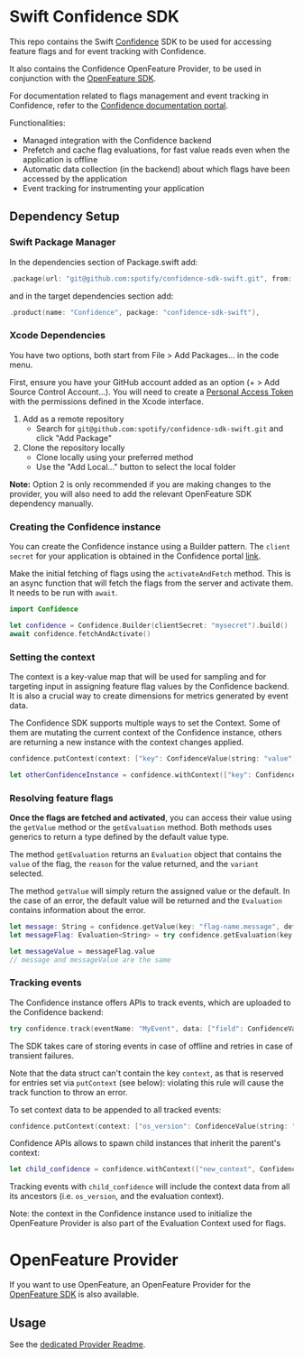# Swift Confidence SDK

This repo contains the Swift [Confidence](https://confidence.spotify.com/) SDK to be used for accessing feature flags and for event tracking with Confidence.

It also contains the Confidence OpenFeature Provider, to be used in conjunction with the [OpenFeature SDK](https://openfeature.dev/docs/reference/concepts/provider).

For documentation related to flags management and event tracking in Confidence, refer to the [Confidence documentation portal](https://confidence.spotify.com/platform/flags).

Functionalities:
- Managed integration with the Confidence backend
- Prefetch and cache flag evaluations, for fast value reads even when the application is offline
- Automatic data collection (in the backend) about which flags have been accessed by the application
- Event tracking for instrumenting your application

## Dependency Setup

### Swift Package Manager

<!---x-release-please-start-version-->
In the dependencies section of Package.swift add:
```swift
.package(url: "git@github.com:spotify/confidence-sdk-swift.git", from: "0.2.3")
```
<!---x-release-please-end-->

and in the target dependencies section add:
```swift
.product(name: "Confidence", package: "confidence-sdk-swift"),
```

### Xcode Dependencies

You have two options, both start from File > Add Packages... in the code menu.

First, ensure you have your GitHub account added as an option (+ > Add Source Control Account...). You will need to create a [Personal Access Token](https://github.com/settings/tokens) with the permissions defined in the Xcode interface.

1. Add as a remote repository
    * Search for `git@github.com:spotify/confidence-sdk-swift.git` and click "Add Package"
2. Clone the repository locally
    * Clone locally using your preferred method
    * Use the "Add Local..." button to select the local folder

**Note:** Option 2 is only recommended if you are making changes to the provider, you will also need to add
the relevant OpenFeature SDK dependency manually.

### Creating the Confidence instance

You can create the Confidence instance using a Builder pattern.
The `client secret` for your application is obtained in the Confidence portal [link](https://confidence.spotify.com/platform/flags/resolve-flags#creating-a-flag-client).

Make the initial fetching of flags using the `activateAndFetch` method. This is an async function that will fetch the flags from the server and activate them.
It needs to be run with `await`.
```swift
import Confidence

let confidence = Confidence.Builder(clientSecret: "mysecret").build()
await confidence.fetchAndActivate()
```

<!-- TODO: add more information about activate, fetchAndActivate and fetch methods. -->

### Setting the context
The context is a key-value map that will be used for sampling and for targeting input in assigning feature flag values by the Confidence backend. It is also a crucial way to create dimensions for metrics generated by event data.

The Confidence SDK supports multiple ways to set the Context. Some of them are mutating the current context of the Confidence instance, others are returning a new instance with the context changes applied.

```swift
confidence.putContext(context: ["key": ConfidenceValue(string: "value")]) // this will mutate the context of the current Confidence instance

let otherConfidenceInstance = confidence.withContext(["key": ConfidenceValue(string: "value")]) // this will return a new Confidence instance with the context changes applied but the context of the original instance is kept intact
```

### Resolving feature flags
**Once the flags are fetched and activated**, you can access their value using the `getValue` method or the `getEvaluation` method.
Both methods uses generics to return a type defined by the default value type.

The method `getEvaluation` returns an `Evaluation` object that contains the `value` of the flag, the `reason` for the value returned, and the `variant` selected.


The method `getValue` will simply return the assigned value or the default.
In the case of an error, the default value will be returned and the `Evaluation` contains information about the error.

```swift
let message: String = confidence.getValue(key: "flag-name.message", defaultValue: "default message") 
let messageFlag: Evaluation<String> = try confidence.getEvaluation(key: "flag-name.message", defaultValue: "default message")

let messageValue = messageFlag.value
// message and messageValue are the same
```

### Tracking events
The Confidence instance offers APIs to track events, which are uploaded to the Confidence backend:
```swift
try confidence.track(eventName: "MyEvent", data: ["field": ConfidenceValue(string("value"))])
```

The SDK takes care of storing events in case of offline and retries in case of transient failures.

Note that the data struct can't contain the key `context`, as that is reserved for entries set via `putContext` (see below):
violating this rule will cause the track function to throw an error.

To set context data to be appended to all tracked events:
```swift
confidence.putContext(context: ["os_version": ConfidenceValue(string: "17.0")])
``` 

Confidence APIs allows to spawn child instances that inherit the parent's context:
```swift
let child_confidence = confidence.withContext(["new_context", ConfidenceValue(string: "new_value")])
```
Tracking events with `child_confidence` will include the context data from all its ancestors (i.e. `os_version`, and the evaluation context).

Note: the context in the Confidence instance used to initialize the OpenFeature Provider is also part of the Evaluation Context used for flags.

# OpenFeature Provider
If you want to use OpenFeature, an OpenFeature Provider for the [OpenFeature SDK](https://github.com/open-feature/kotlin-swift) is also available.

## Usage

See the [dedicated Provider Readme](https://github.com/spotify/confidence-sdk-swift/tree/main/Sources/ConfidenceProvider).
